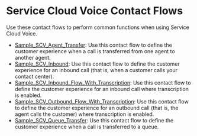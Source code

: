 
# Service Cloud Voice Contact Flows

Use these contact flows to perform common functions when using Service Cloud Voice.

* [Sample_SCV_Agent_Transfer](Sample_SCV_Agent_Transfer.json): Use this contact flow to define the customer experience when a call is transferred from one agent to another agent.
* [Sample_SCV_Inbound](Sample_SCV_Inbound.json): Use this contact flow to define the customer experience for an inbound call (that is, when a customer calls your contact center).
* [Sample_SCV_Inbound_Flow_With_Transcription](Sample_SCV_Inbound_Flow_With_Transcription.json): Use this contact flow to define the customer experience for an inbound call where transcription is enabled.
* [Sample_SCV_Outbound_Flow_With_Transcription](Sample_SCV_Outbound_Flow_With_Transcription.json): Use this contact flow to define the customer experience for an outbound call (that is, the agent calls the customer) where transcription is enabled.
* [Sample_SCV_Queue_Transfer](Sample_SCV_Queue_Transfer.json): Use this contact flow to define the customer experience when a call is transferred to a queue.
